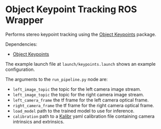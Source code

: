 
# Object Keypoint Tracking ROS Wrapper

Performs stereo keypoint tracking using the [Object Keypoints](https://github.com/ethz-asl/object_keypoints) package.

Dependencies:
- [Object Keypoints](https://github.com/ethz-asl/object_keypoints)

The example launch file at `launch/keypoints.launch` shows an example configuration.

The arguments to the `run_pipeline.py` node are:
- `left_image_topic` the topic for the left camera image stream.
- `left_image_topic` the topic for the right camera image stream.
- `left_camera_frame` the tf frame for the left camera optical frame.
- `right_camera_frame` the tf frame for the right camera optical frame.
- `load_model` path to the trained model to use for inference.
- `calibration` path to a [Kalibr](https://github.com/ethz-asl/kalibr) yaml calibration file containing camera intrinsics and extrinsics.


